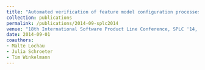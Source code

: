 ```yaml
---
title: "Automated verification of feature model configuration processes based on workflow Petri nets"
collection: publications
permalink: /publications/2014-09-splc2014
venue: "18th International Software Product Line Conference, SPLC '14, Florence, Italy, September 15-19, 2014"
date: 2014-09-01
coauthors:
- Malte Lochau
- Julia Schroeter
- Tim Winkelmann
---
```

